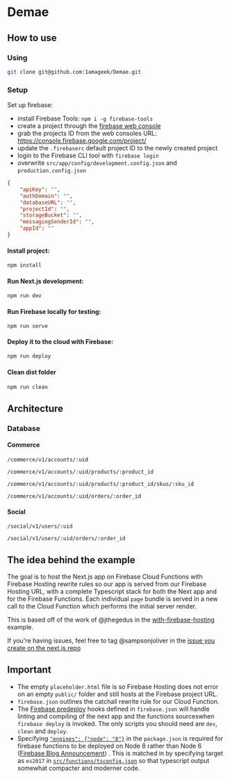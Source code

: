 # Demae

## How to use

### Using 

```bash
git clone git@github.com:1amageek/Demae.git
```


### Setup

Set up firebase:

- install Firebase Tools: `npm i -g firebase-tools`
- create a project through the [firebase web console](https://console.firebase.google.com/)
- grab the projects ID from the web consoles URL: https://console.firebase.google.com/project/<projectId>
- update the `.firebaserc` default project ID to the newly created project
- login to the Firebase CLI tool with `firebase login`
- overwrite `src/app/config/development.config.json` and `production.config.json`
  
```JOSN:development.config.json
{
	"apiKey": "",
	"authDomain": "",
	"databaseURL": "",
	"projectId": "",
	"storageBucket": "",
	"messagingSenderId": "",
	"appId": ""
}
```

#### Install project:

```bash
npm install
```

#### Run Next.js development:

```bash
npm run dev
```

#### Run Firebase locally for testing:

```
npm run serve
```

#### Deploy it to the cloud with Firebase:

```bash
npm run deploy
```

#### Clean dist folder

```bash
npm run clean
```

## Architecture

### Database

#### Commerce

```
/commerce/v1/accounts/:uid
```

```
/commerce/v1/accounts/:uid/products/:product_id
```

```
/commerce/v1/accounts/:uid/products/:product_id/skus/:sku_id
```

```
/commerce/v1/accounts/:uid/orders/:order_id
```

#### Social

```
/social/v1/users/:uid
```

```
/social/v1/users/:uid/orders/:order_id
```


## The idea behind the example

The goal is to host the Next.js app on Firebase Cloud Functions with Firebase Hosting rewrite rules so our app is served from our Firebase Hosting URL, with a complete Typescript stack for both the Next app and for the Firebase Functions. Each individual `page` bundle is served in a new call to the Cloud Function which performs the initial server render.

This is based off of the work of @jthegedus in the [with-firebase-hosting](https://github.com/zeit/next.js/tree/canary/examples/with-firebase-hosting) example.

If you're having issues, feel free to tag @sampsonjoliver in the [issue you create on the next.js repo](https://github.com/zeit/next.js/issues/new)

## Important

- The empty `placeholder.html` file is so Firebase Hosting does not error on an empty `public/` folder and still hosts at the Firebase project URL.
- `firebase.json` outlines the catchall rewrite rule for our Cloud Function.
- The [Firebase predeploy](https://firebase.google.com/docs/cli/#predeploy_and_postdeploy_hooks) hooks defined in `firebase.json` will handle linting and compiling of the next app and the functions sourceswhen `firebase deploy` is invoked. The only scripts you should need are `dev`, `clean` and `deploy`.
- Specifying [`"engines": {"node": "8"}`](package.json#L5-L7) in the `package.json` is required for firebase functions
  to be deployed on Node 8 rather than Node 6
  ([Firebase Blog Announcement](https://firebase.googleblog.com/2018/08/cloud-functions-for-firebase-config-node-8-timeout-memory-region.html))
  . This is matched in by specifying target as `es2017` in [`src/functions/tsconfig.json`](src/functions/tsconfig) so that typescript output somewhat compacter and moderner code.
